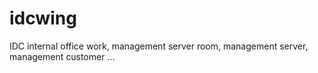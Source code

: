 # idcwing
IDC internal office work, management server room, management server, management customer ...
